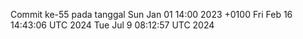 Commit ke-55 pada tanggal Sun Jan 01 14:00 2023 +0100
Fri Feb 16 14:43:06 UTC 2024
Tue Jul  9 08:12:57 UTC 2024
